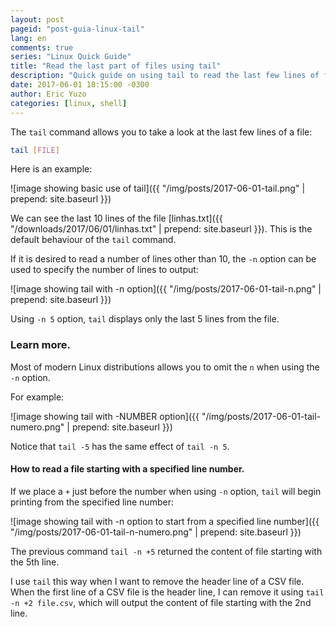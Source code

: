 ```yaml
---
layout: post
pageid: "post-guia-linux-tail"
lang: en
comments: true
series: "Linux Quick Guide"
title: "Read the last part of files using tail"
description: "Quick guide on using tail to read the last few lines of files."
date: 2017-06-01 18:15:00 -0300
author: Eric Yuzo
categories: [linux, shell]
---
```

The `tail` command allows you to take a look at the last few lines of a file:

```bash
tail [FILE]
```

Here is an example:

![image showing basic use of tail]({{ "/img/posts/2017-06-01-tail.png" | prepend: site.baseurl }})

We can see the last 10 lines of the file [linhas.txt]({{ "/downloads/2017/06/01/linhas.txt" | prepend: site.baseurl }}). This is the default behaviour of the `tail` command.

If it is desired to read a number of lines other than 10, the `-n` option can be used to specify the number of lines to output:

![image showing tail with -n option]({{ "/img/posts/2017-06-01-tail-n.png" | prepend: site.baseurl }})

Using `-n 5` option, `tail` displays only the last 5 lines from the file.

### Learn more.

Most of modern Linux distributions allows you to omit the `n` when using the `-n` option.

For example:

![image showing tail with -NUMBER option]({{ "/img/posts/2017-06-01-tail-numero.png" | prepend: site.baseurl }})

Notice that `tail -5` has the same effect of `tail -n 5`.

#### How to read a file starting with a specified line number.

If we place a `+` just before the number when using `-n` option, `tail` will begin printing from the specified line number:

![image showing tail with -n option to start from a specified line number]({{ "/img/posts/2017-06-01-tail-n-numero.png" | prepend: site.baseurl }})

The previous command `tail -n +5` returned the content of file starting with the 5th line.

I use `tail` this way when I want to remove the header line of a CSV file. When the first line of a CSV file is the header line, I can remove it using `tail -n +2 file.csv`, which will output the content of file starting with the 2nd line.
